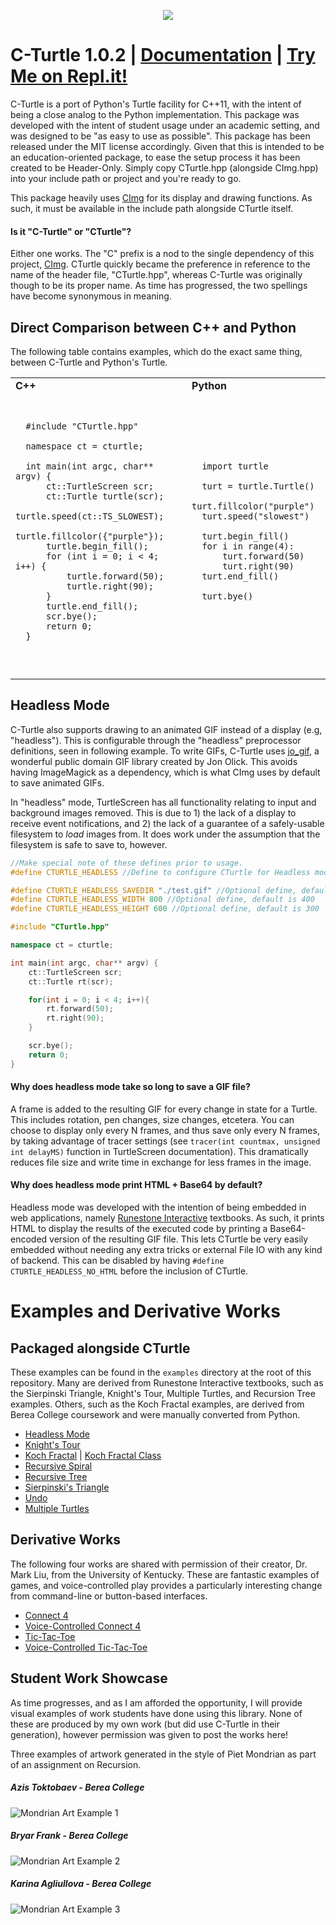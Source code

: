 

<p align="center">
  <img src="https://i.imgur.com/YzKH7P3.png">
  <br>
</p>

# C-Turtle 1.0.2 | [Documentation](http://walkerje.me/C-Turtle/docs/html/annotated.html) | [Try Me on Repl.it!](https://repl.it/talk/share/C-Turtle/79779)

C-Turtle is a port of Python's Turtle facility for C++11, with the intent of being a close analog to the Python implementation. This package was developed with the intent of student usage under an academic setting, and was designed to be "as easy to use as possible". This package has been released under the MIT license accordingly.
Given that this is intended to be an education-oriented package, to ease the setup process it has been created to be Header-Only. Simply copy CTurtle.hpp (alongside CImg.hpp) into your include path or project and you're ready to go.

This package heavily uses [CImg](http://cimg.eu/) for its display and drawing functions. As such, it must be available in the include path alongside CTurtle itself.

#### Is it "C-Turtle" or "CTurtle"?
Either one works. The "C" prefix is a nod to the single dependency of this project, [CImg](http://cimg.eu/). CTurtle quickly became the preference in reference to the name of the header file, "CTurtle.hpp", whereas C-Turtle was originally though to be its proper name. As time has progressed, the two spellings have become synonymous in meaning.

## Direct Comparison between C++ and Python
The following table contains examples, which do the exact same thing, between C-Turtle and Python's Turtle.

<table>
  <tr>
    <td><b>C++</b></td>
    <td><b>Python</b></td>
  </tr>
  <td>
    <pre lang="c++">

      #include "CTurtle.hpp"
    
      namespace ct = cturtle;
    
      int main(int argc, char** argv) {
          ct::TurtleScreen scr;
          ct::Turtle turtle(scr);
          turtle.speed(ct::TS_SLOWEST);
          turtle.fillcolor({"purple"});
          turtle.begin_fill();
          for (int i = 0; i < 4; i++) {
              turtle.forward(50);
              turtle.right(90);
          }
          turtle.end_fill();
          scr.bye();
          return 0;
      }
  </pre>
  </td>
  <td>
    <pre lang="python">
     
      import turtle
    
      turt = turtle.Turtle()
      turt.fillcolor("purple")
      turt.speed("slowest")
    
      turt.begin_fill()
      for i in range(4):
          turt.forward(50)
          turt.right(90)
      turt.end_fill()
    
      turt.bye()

   </pre>
  </td>
</table>

## Headless Mode
C-Turtle also supports drawing to an animated GIF instead of a display (e.g, "headless"). This is configurable through the "headless" preprocessor definitions, seen in following example. To write GIFs, C-Turtle uses [jo_gif](https://www.jonolick.com/home/gif-writer), a wonderful public domain GIF library created by Jon Olick. This avoids having ImageMagick as a dependency, which is what CImg uses by default to save animated GIFs.

In "headless" mode, TurtleScreen has all functionality relating to input and background images removed. This is due to 1) the lack of a display to receive event notifications, and 2) the lack of a guarantee of a safely-usable filesystem to *load* images from. It does work under the assumption that the filesystem is safe to save to, however.

```C++
//Make special note of these defines prior to usage.
#define CTURTLE_HEADLESS //Define to configure CTurtle for Headless mode.

#define CTURTLE_HEADLESS_SAVEDIR "./test.gif" //Optional define, default is "./cturtle.gif".
#define CTURTLE_HEADLESS_WIDTH 800 //Optional define, default is 400
#define CTURTLE_HEADLESS_HEIGHT 600 //Optional define, default is 300

#include "CTurtle.hpp"

namespace ct = cturtle;

int main(int argc, char** argv) {
    ct::TurtleScreen scr;
    ct::Turtle rt(scr);

    for(int i = 0; i < 4; i++){
        rt.forward(50);
        rt.right(90);
    }

    scr.bye();
    return 0;
}
```

#### Why does headless mode take so long to save a GIF file?
A frame is added to the resulting GIF for every change in state for a Turtle. This includes rotation, pen changes, size changes, etcetera. You can choose to display only every N frames, and thus save only every N frames, by taking advantage of tracer settings (see ```tracer(int countmax, unsigned int delayMS)``` function in TurtleScreen documentation). This dramatically reduces file size and write time in exchange for less frames in the image.

#### Why does headless mode print HTML + Base64 by default?
Headless mode was developed with the intention of being embedded in web applications, namely [Runestone Interactive](https://runestone.academy/) textbooks. As such, it prints HTML to display the results of the executed code by printing a Base64-encoded version of the resulting GIF file. This lets CTurtle be very easily embedded without needing any extra tricks or external File IO with any kind of backend. This can be disabled by having ```#define CTURTLE_HEADLESS_NO_HTML``` before the inclusion of CTurtle.

# Examples and Derivative Works
## Packaged alongside CTurtle
These examples can be found in the `examples` directory at the root of this repository. Many are derived from Runestone Interactive textbooks, such as the Sierpinski Triangle, Knight's Tour, Multiple Turtles, and Recursion Tree examples. Others, such as the Koch Fractal examples, are derived from Berea College coursework and were manually converted from Python.

- [Headless Mode](https://github.com/walkerje/C-Turtle/blob/master/examples/headless.cpp)
- [Knight's Tour](https://github.com/walkerje/C-Turtle/blob/master/examples/knights_tour.cpp)
- [Koch Fractal](https://github.com/walkerje/C-Turtle/blob/master/examples/koch.cpp) | [Koch Fractal Class](https://github.com/walkerje/C-Turtle/blob/master/examples/koch_class.cpp)
- [Recursive Spiral](https://github.com/walkerje/C-Turtle/blob/master/examples/show_recursion_spiral.cpp)
- [Recursive Tree](https://github.com/walkerje/C-Turtle/blob/master/examples/show_tree_recursion.cpp)
- [Sierpinski's Triangle](https://github.com/walkerje/C-Turtle/blob/master/examples/show_recursive_sierpinski_triangle.cpp)
- [Undo](https://github.com/walkerje/C-Turtle/blob/master/examples/show_undo.cpp)
- [Multiple Turtles](https://github.com/walkerje/C-Turtle/blob/master/examples/show_two_turtle.cpp)

## Derivative Works

The following four works are shared with permission of their creator, Dr. Mark Liu, from the University of Kentucky. These are fantastic examples of games, and voice-controlled play provides a particularly interesting change from command-line or button-based interfaces.

- [Connect 4](https://github.com/markhliu/Cplusplus-graphical-Connect-Four-Game)
- [Voice-Controlled Connect 4](https://github.com/markhliu/CPP-Voice-Connect-Four)
- [Tic-Tac-Toe](https://github.com/markhliu/CPP-graphical-Tic-Tac-Toe)
- [Voice-Controlled Tic-Tac-Toe ](https://github.com/markhliu/Cplusplus-Voice-Tic-Tac-Toe)

## Student Work Showcase
As time progresses, and as I am afforded the opportunity, I will provide visual examples of work students have done using this library. None of these are produced by my own work (but did use C-Turtle in their generation), however permission was given to post the works here!

Three examples of artwork generated in the style of Piet Mondrian as part of an assignment on Recursion.
&nbsp;
##### Azis Toktobaev - Berea College
![Mondrian Art Example 1](https://i.imgur.com/PoMCwXn.png)
&nbsp;
##### Bryar Frank - Berea College
![Mondrian Art Example 2](https://i.imgur.com/ixf4fUE.jpg)
&nbsp;
##### Karina Agliullova - Berea College
![Mondrian Art Example 3](https://i.imgur.com/fsgkYfc.png)
